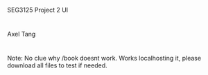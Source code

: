 SEG3125 Project 2 UI
#
Axel Tang
#
Note: No clue why /book doesnt work. Works localhosting it, please download all files to test if needed.
